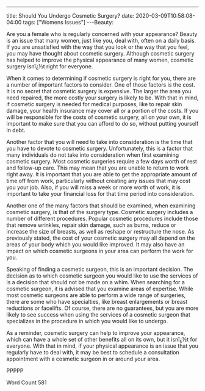 ﻿---
title: Should You Undergo Cosmetic Surgery?
date: 2020-03-09T10:58:08-04:00
tags: ["Womens Issues"]
---Beauty: 

Are you a female who is regularly concerned with your appearance?  Beauty is an issue that many women, just like you, deal with, often on a daily basis.  If you are unsatisfied with the way that you look or the way that you feel, you may have thought about cosmetic surgery.  Although cosmetic surgery has helped to improve the physical appearance of many women, cosmetic surgery isnï¿½t right for everyone.  

When it comes to determining if cosmetic surgery is right for you, there are a number of important factors to consider.  One of those factors is the cost.  It is no secret that cosmetic surgery is expensive.  The larger the area you need repaired, the more costly your surgery is likely to be. With that in mind, if cosmetic surgery is needed for medical purposes, like to repair skin damage, your health insurance may cover all or a portion of the costs.  If you will be responsible for the costs of cosmetic surgery, all on your own, it is important to make sure that you can afford to do so, without putting yourself in debt.

Another factor that you will need to take into consideration is the time that you have to devote to cosmetic surgery. Unfortunately, this is a factor that many individuals do not take into consideration when first examining cosmetic surgery.  Most cosmetic surgeries require a few days worth of rest and follow-up care. This may mean that you are unable to return to work right away.  It is important that you are able to get the appropriate amount of time off from work, particularly without creating any issues that may cost you your job.  Also, if you will miss a week or more worth of work, it is important to take your financial loss for that time period into consideration.

Another one of the many factors that should be examined, when examining cosmetic surgery, is that of the surgery type.  Cosmetic surgery includes a number of different procedures.  Popular cosmetic procedures include those that remove wrinkles, repair skin damage, such as burns, reduce or increase the size of breasts, as well as reshape or restructure the nose.  As previously stated, the cost of your cosmetic surgery may all depend on the areas of your body which you would like improved.  It may also have an impact on which cosmetic surgeons in your area can perform the work for you.

Speaking of finding a cosmetic surgeon, this is an important decision.  The decision as to which cosmetic surgeon you would like to use the services of is a decision that should not be made on a whim. When searching for a cosmetic surgeon, it is advised that you examine areas of expertise. While most cosmetic surgeons are able to perform a wide range of surgeries, there are some who have specialties, like breast enlargements or breast reductions or facelifts.  Of course, there are no guarantees, but you are more likely to see success when using the services of a cosmetic surgeon that specializes in the procedure in which you would like to undergo.

As a reminder, cosmetic surgery can help to improve your appearance, which can have a whole set of other benefits all on its own, but it isnï¿½t for everyone. With that in mind, if your physical appearance is an issue that you regularly have to deal with, it may be best to schedule a consultation appointment with a cosmetic surgeon in or around your area.

PPPPP

Word Count 581
